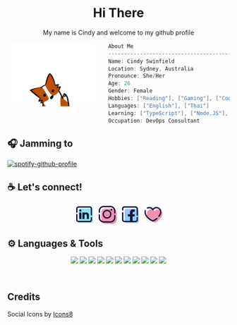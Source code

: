 <h1 align="center">Hi There</h1>
<p align="center">My name is Cindy and welcome to my github profile</p>

<img align="left" src="./images/cute-wave-small-fox.gif" width="200px"/>

```csharp
    About Me
    ------------------------------------------
    Name: Cindy Swinfield
    Location: Sydney, Australia
    Pronounce: She/Her
    Age: 26
    Gender: Female
    Hobbies: ["Reading"], ["Gaming"], ["Coding"], ["Cooking"]
    Languages: ["English"], ["Thai"]
    Learning: ["TypeScript"], ["Node.JS"], ["Python"], ["A lot lol"]
    Occupation: DevOps Consultant
```

## 🎧 Jamming to
[![spotify-github-profile](https://spotify-github-profile.kittinanx.com/api/view?uid=1296674225&cover_image=true&theme=novatorem&show_offline=false&background_color=121212&interchange=false&bar_color=fd80ff&bar_color_cover=false)](https://github.com/kittinan/spotify-github-profile)

## ☕ Let's connect!
<p align="center">
    <a href="https://linkedin.com/in/cindyswinfield" target="blank" style="text-decoration:none">
        <img align="center" src="./images/icons/icons8-linkedin-48.png" alt="cindyswinfield" />
    </a>
    <a href="https://instagram.com/czindy" target="blank" style="text-decoration:none">
        <img align="center" src="./images/icons/icons8-instagram-48.png" alt="czindy" />
    </a>
    <a href="https://www.facebook.com/cindyswinfield/" target="blank" style="text-decoration:none">
        <img align="center" src="./images/icons/icons8-facebook-48.png" alt="Cindy Swinfield" />
    </a>
    <a href="https://www.cindyswinfield.com/" target="blank" style="text-decoration:none">
        <img align="center" src="./images/icons/icons8-heart-48.png" alt="Personal Site" />
    </a>
</p>

## ⚙️ Languages & Tools
<p align="center">
  <img src="https://img.shields.io/badge/HTML5-E34F26?style=for-the-badge&logo=html5&logoColor=white" />
  <img src="https://img.shields.io/badge/CSS3-1572B6?style=for-the-badge&logo=css3&logoColor=white" />
  <img src="https://img.shields.io/badge/JavaScript-323330?style=for-the-badge&logo=javascript&logoColor=F7DF1E" />
  <img src="https://img.shields.io/badge/PHP-777BB4?style=for-the-badge&logo=php&logoColor=white" />
  <img src="https://img.shields.io/badge/json-5E5C5C?style=for-the-badge&logo=json&logoColor=white" />
  <img src="https://img.shields.io/badge/React-20232A?style=for-the-badge&logo=react&logoColor=61DAFB" />
  <img src="https://img.shields.io/badge/Bootstrap-563D7C?style=for-the-badge&logo=bootstrap&logoColor=white" />
  <img src="https://img.shields.io/badge/Tailwind_CSS-38B2AC?style=for-the-badge&logo=tailwind-css&logoColor=white" />
  <img src="https://img.shields.io/badge/jQuery-0769AD?style=for-the-badge&logo=jquery&logoColor=white" />
  <img src="https://img.shields.io/badge/Visual_Studio_Code-0078D4?style=for-the-badge&logo=visual%20studio%20code&logoColor=white" />
  <img src="https://img.shields.io/badge/Visual_Studio-5C2D91?style=for-the-badge&logo=visual%20studio&logoColor=white" />
</p>
<br>

## Credits
Social Icons by <a target="_blank" href="https://icons8.com">Icons8</a>
